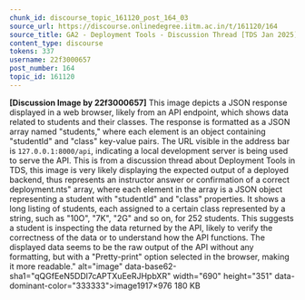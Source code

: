 ```yaml
---
chunk_id: discourse_topic_161120_post_164_03
source_url: https://discourse.onlinedegree.iitm.ac.in/t/161120/164
source_title: GA2 - Deployment Tools - Discussion Thread [TDS Jan 2025]
content_type: discourse
tokens: 337
username: 22f3000657
post_number: 164
topic_id: 161120
---
```


**[Discussion Image by 22f3000657]** This image depicts a JSON response displayed in a web browser, likely from an API endpoint, which shows data related to students and their classes. The response is formatted as a JSON array named "students," where each element is an object containing "studentId" and "class" key-value pairs. The URL visible in the address bar is `127.0.0.1:8000/api`, indicating a local development server is being used to serve the API. This is from a discussion thread about Deployment Tools in TDS, this image is very likely displaying the expected output of a deployed backend, thus represents an instructor answer or confirmation of a correct deployment.nts" array, where each element in the array is a JSON object representing a student with "studentId" and "class" properties. It shows a long listing of students, each assigned to a certain class represented by a string, such as "10O", "7K", "2G" and so on, for 252 students. This suggests a student is inspecting the data returned by the API, likely to verify the correctness of the data or to understand how the API functions. The displayed data seems to be the raw output of the API without any formatting, but with a "Pretty-print" option selected in the browser, making it more readable." alt="image" data-base62-sha1="qQGfEeN5DDl7cAPTXuEeRJHpbXR" width="690" height="351" data-dominant-color="333333">image1917×976 180 KB
